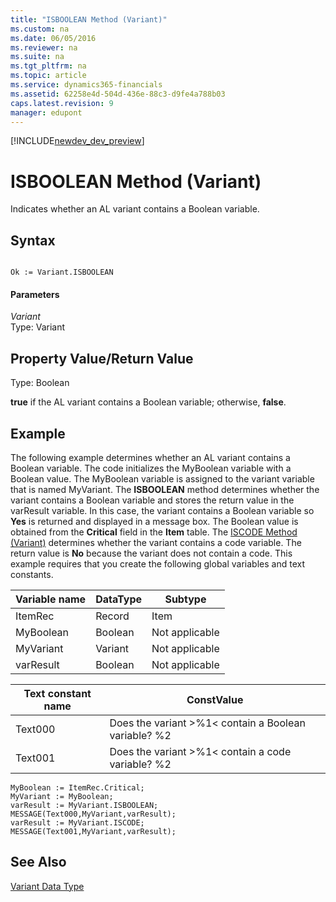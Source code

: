 ```yaml
---
title: "ISBOOLEAN Method (Variant)"
ms.custom: na
ms.date: 06/05/2016
ms.reviewer: na
ms.suite: na
ms.tgt_pltfrm: na
ms.topic: article
ms.service: dynamics365-financials
ms.assetid: 62258e4d-504d-436e-88c3-d9fe4a788b03
caps.latest.revision: 9
manager: edupont
---
```


[!INCLUDE[newdev_dev_preview](../includes/newdev_dev_preview.md)]

# ISBOOLEAN Method (Variant)
Indicates whether an AL variant contains a Boolean variable.  
  
## Syntax  
  
```  
  
Ok := Variant.ISBOOLEAN  
```  
  
#### Parameters  
 *Variant*  
 Type: Variant  
  
## Property Value/Return Value  
 Type: Boolean  
  
 **true** if the AL variant contains a Boolean variable; otherwise, **false**.  
  
## Example  
 The following example determines whether an AL variant contains a Boolean variable. The code initializes the MyBoolean variable with a Boolean value. The MyBoolean variable is assigned to the variant variable that is named MyVariant. The **ISBOOLEAN** method determines whether the variant contains a Boolean variable and stores the return value in the varResult variable. In this case, the variant contains a Boolean variable so **Yes** is returned and displayed in a message box. The Boolean value is obtained from the **Critical** field in the **Item** table. The [ISCODE Method (Variant)](devenv-ISCODE-Method-Variant.md) determines whether the variant contains a code variable. The return value is **No** because the variant does not contain a code. This example requires that you create the following global variables and text constants.  
  
|Variable name|DataType|Subtype|  
|-------------------|--------------|-------------|  
|ItemRec|Record|Item|  
|MyBoolean|Boolean|Not applicable|  
|MyVariant|Variant|Not applicable|  
|varResult|Boolean|Not applicable|  
  
|Text constant name|ConstValue|  
|------------------------|----------------|  
|Text000|Does the variant >%1\< contain a Boolean variable? %2|  
|Text001|Does the variant >%1\< contain a code variable? %2|  
  
```  
MyBoolean := ItemRec.Critical;  
MyVariant := MyBoolean;  
varResult := MyVariant.ISBOOLEAN;  
MESSAGE(Text000,MyVariant,varResult);  
varResult := MyVariant.ISCODE;  
MESSAGE(Text001,MyVariant,varResult);  
```  
  
## See Also  
 [Variant Data Type](../datatypes/devenv-Variant-Data-Type.md)
